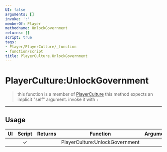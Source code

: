 ```yaml
---
UI: false
arguments: []
invoke: ':'
memberOf: Player
methodname: UnlockGovernment
returns: []
script: true
tags:
- Player/PlayerCulture/_function
- function/script
title: PlayerCulture.UnlockGovernment
---
```

# PlayerCulture:UnlockGovernment
> this function is a member of [PlayerCulture](civ-6/lua/PlayerCulture.md)
> this method expects an implicit "self" argument. invoke it with `:`
-----
## Usage
|  UI | Script | Returns | Function | Arguments |
|:---:|:------:|-------:|:--------:|:---------|
| |✓||PlayerCulture:UnlockGovernment||
